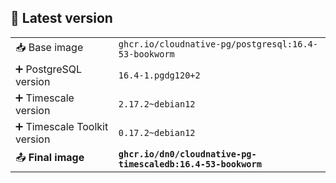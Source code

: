 ## :whale: Latest version

|                                              |                                               |
| :------------------------------------------- | :-------------------------------------------- |
| :inbox_tray: Base image                      | `ghcr.io/cloudnative-pg/postgresql:16.4-53-bookworm`      |
|  :heavy_plus_sign: PostgreSQL version        | `16.4-1.pgdg120+2`      |
|  :heavy_plus_sign: Timescale version         | `2.17.2~debian12`                             |
|  :heavy_plus_sign: Timescale Toolkit version | `0.17.2~debian12`                           |
| :outbox_tray: **Final image**                | **`ghcr.io/dn0/cloudnative-pg-timescaledb:16.4-53-bookworm`** |

